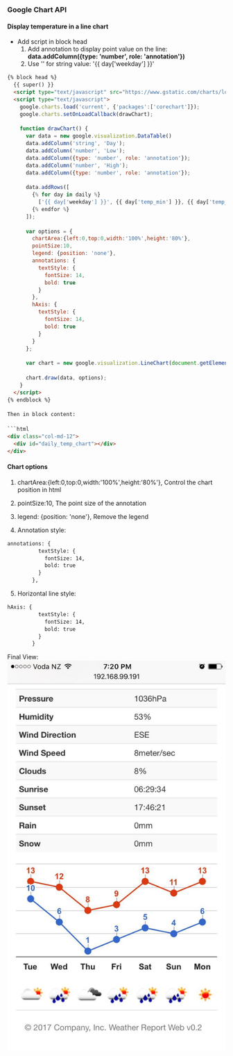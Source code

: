 ### Google Chart API

#### Display temperature in a line chart

* Add script in block head
  1. Add annotation to display point value on the line:
  **data.addColumn({type: 'number', role: 'annotation'})**
  2. Use '' for string value: '\{\{ day['weekday'] \}\}'

```html
{% block head %}
  {{ super() }}
  <script type="text/javascript" src="https://www.gstatic.com/charts/loader.js"></script>
  <script type="text/javascript">
    google.charts.load('current', {'packages':['corechart']});
    google.charts.setOnLoadCallback(drawChart);

    function drawChart() {
      var data = new google.visualization.DataTable()
      data.addColumn('string', 'Day');
      data.addColumn('number', 'Low');
      data.addColumn({type: 'number', role: 'annotation'});
      data.addColumn('number', 'High');
      data.addColumn({type: 'number', role: 'annotation'});

      data.addRows([
        {% for day in daily %}
          ['{{ day['weekday'] }}', {{ day['temp_min'] }}, {{ day['temp_min'] }}, {{ day['temp_max'] }}, {{ day['temp_max'] }}],
        {% endfor %}
      ]);

      var options = {
        chartArea:{left:0,top:0,width:'100%',height:'80%'},
        pointSize:10,
        legend: {position: 'none'},
        annotations: {
          textStyle: {
            fontSize: 14,
            bold: true
          }
        },
        hAxis: {
          textStyle: {
            fontSize: 14,
            bold: true
          }
        }
      };

      var chart = new google.visualization.LineChart(document.getElementById('daily_temp_chart'));

      chart.draw(data, options);
    }
  </script>
{% endblock %}

Then in block content:

```html
<div class="col-md-12">
  <div id="daily_temp_chart"></div>
</div>
```

#### Chart options

1. chartArea:{left:0,top:0,width:'100%',height:'80%'},
Control the chart position in html

2. pointSize:10,
The point size of the annotation

3. legend: {position: 'none'},
Remove the legend

4. Annotation style:

  ```html
  annotations: {
            textStyle: {
              fontSize: 14,
              bold: true
            }
          },
  ```
5. Horizontal line style:

  ```html
  hAxis: {
            textStyle: {
              fontSize: 14,
              bold: true
            }
          }
  ```

Final View:
![](/assets/ch5/chart.jpg)
